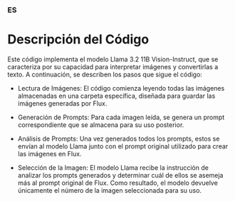 ### ES
# Descripción del Código

Este código implementa el modelo Llama 3.2 11B Vision-Instruct, que se caracteriza por su capacidad para interpretar imágenes y convertirlas a texto. A continuación, se describen los pasos que sigue el código:

* Lectura de Imágenes: El código comienza leyendo todas las imágenes almacenadas en una carpeta específica, diseñada para guardar las imágenes generadas por Flux.

* Generación de Prompts: Para cada imagen leída, se genera un prompt correspondiente que se almacena para su uso posterior.

* Análisis de Prompts: Una vez generados todos los prompts, estos se envían al modelo Llama junto con el prompt original utilizado para crear las imágenes en Flux.

* Selección de la Imagen: El modelo Llama recibe la instrucción de analizar los prompts generados y determinar cuál de ellos se asemeja más al prompt original de Flux. Como resultado, el modelo devuelve únicamente el número de la imagen seleccionada para su uso.
